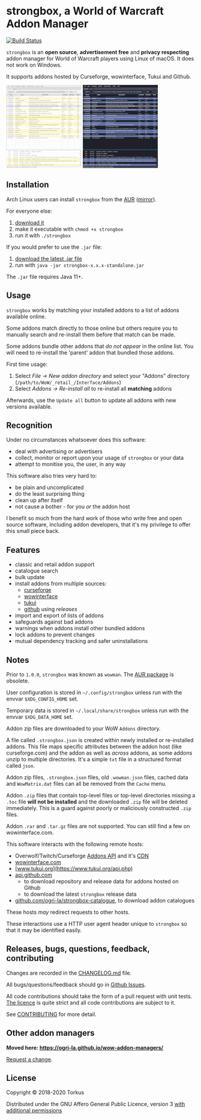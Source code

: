 # strongbox, a World of Warcraft Addon Manager

[![Build Status](https://api.travis-ci.com/ogri-la/strongbox.svg?branch=develop)](https://travis-ci.com/ogri-la/strongbox)

`strongbox` is an **open source**, **advertisement free** and **privacy respecting** addon manager for World of Warcraft
players using Linux of macOS. It does not work on Windows.

It supports addons hosted by Curseforge, wowinterface, Tukui and Github.

[![strongbox version 3.0.0](./screenshots/screenshot-3.0.0-installed-thumbnail.jpg)](./screenshots/screenshot-3.0.0-installed.png?raw=true) 
[![strongbox version 3.0.0](./screenshots/screenshot-3.0.0-dark-installed-thumbnail.jpg)](./screenshots/screenshot-3.0.0-dark-installed.png?raw=true)

## Installation

Arch Linux users can install `strongbox` from the [AUR](https://aur.archlinux.org/packages/strongbox/) ([mirror](https://github.com/ogri-la/strongbox-pkgbuild/)).

For everyone else:

1. [download it](https://github.com/ogri-la/strongbox/releases/download/3.0.0/strongbox)
2. make it executable with `chmod +x strongbox`
3. run it with `./strongbox`

If you would prefer to use the `.jar` file:

1. [download the latest .jar file](https://github.com/ogri-la/strongbox/releases/)
2. run with `java -jar strongbox-x.x.x-standalone.jar`

The `.jar` file requires Java 11+.

## Usage

`strongbox` works by matching your installed addons to a list of addons available online.

Some addons match directly to those online but others require you to manually search and re-install them before that 
match can be made.

Some addons bundle other addons that *do not appear* in the online list. You will need to re-install the 'parent' addon 
that bundled those addons.

First time usage:

1. Select *File -> New addon directory* and select your "Addons" directory (`/path/to/WoW/_retail_/Interface/Addons`)
2. Select *Addons -> Re-install all* to re-install all **matching** addons

Afterwards, use the `Update all` button to update all addons with new versions available.

## Recognition

Under no circumstances whatsoever does this software:

* deal with advertising or advertisers
* collect, monitor or report upon your usage of `strongbox` or your data
* attempt to monitise you, the user, in any way

This software also tries very hard to:

* be plain and uncomplicated
* do the least surprising thing
* clean up after itself
* not cause a bother - for you *or* the addon host

I benefit so much from the hard work of those who write free and open source software, including addon developers, 
that it's my privilege to offer this small piece back.

## Features

* classic and retail addon support
* catalogue search
* bulk update
* install addons from multiple sources:
    - [curseforge](https://www.curseforge.com/wow/addons)
    - [wowinterface](https://wowinterface.com/addons.php)
    - [tukui](https://www.tukui.org)
    - [github](./github-addons.md) using *releases*
* import and export of lists of addons
* safeguards against bad addons
* warnings when addons install other bundled addons
* lock addons to prevent changes
* mutual dependency tracking and safer uninstallations

## Notes

Prior to `1.0.0`, `strongbox` was known as `wowman`. The [AUR package](https://aur.archlinux.org/packages/wowman) is obsolete.

User configuration is stored in `~/.config/strongbox` unless run with the envvar `$XDG_CONFIG_HOME` set.

Temporary data is stored in `~/.local/share/strongbox` unless run with the envvar `$XDG_DATA_HOME` set.

Addon zip files are downloaded to your WoW `Addons` directory.

A file called `.strongbox.json` is created within newly installed or re-installed addons. This file maps specific 
attributes between the addon host (like curseforge.com) and the addon as well as *across* addons, as some addons unzip 
to multiple directories. It's a simple `txt` file in a structured format called `json`.

Addon zip files, `.strongbox.json` files, old `.wowman.json` files, cached data and `WowMatrix.dat` files can all be 
removed from the `Cache` menu.

Addon `.zip` files that contain top-level files or top-level directories missing a `.toc` file **will not be installed**
and the downloaded `.zip` file will be deleted immediately. This is a guard against poorly or maliciously constructed
`.zip` files.

Addon `.rar` and `.tar.gz` files are not supported. You can still find a few on wowinterface.com.

This software interacts with the following remote hosts:

* Overwolf/Twitch/Curseforge [Addons API](https://addons-ecs.forgesvc.net/) and it's [CDN](https://edge.forgecdn.net/)
* [wowinterface.com](https://wowinterface.com)
* [www.tukui.org](https://www.tukui.org/api.php)
* [api.github.com](https://developer.github.com/v3/repos/releases)
    - to download repository and release data for addons hosted on Github
    - to download the latest `strongbox` release data
* [github.com/ogri-la/strongbox-catalogue](https://github.com/ogri-la/strongbox-catalogue), to download addon catalogues

These hosts *may* redirect requests to other hosts.

These interactions use a HTTP user agent header unique to `strongbox` so that it may be identified easily.

## Releases, bugs, questions, feedback, contributing

Changes are recorded in the [CHANGELOG.md](CHANGELOG.md) file.

All bugs/questions/feedback should go in [Github Issues](https://github.com/ogri-la/strongbox/issues).

All code contributions should take the form of a pull request with unit tests.  
[The licence](LICENCE.txt) is quite strict and all code contributions are subject to it.

See [CONTRIBUTING](CONTRIBUTING.md) for more detail.

## Other addon managers

**Moved here: https://ogri-la.github.io/wow-addon-managers/**

[Request a change](https://github.com/ogri-la/strongbox-comrades/issues). 

## License

Copyright © 2018-2020 Torkus

Distributed under the GNU Affero General Public Licence, version 3 [with additional permissions](LICENCE.txt#L665)
